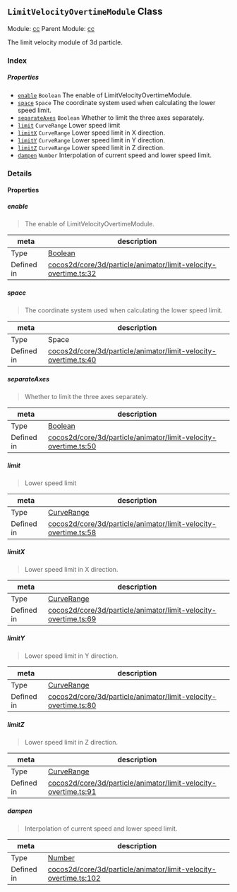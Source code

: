 ## `LimitVelocityOvertimeModule` Class



Module: [cc](../modules/cc.md)
Parent Module: [cc](../modules/cc.md)


The limit velocity module of 3d particle.



### Index

##### Properties

  - [`enable`](#enable) `Boolean` The enable of LimitVelocityOvertimeModule.
  - [`space`](#space) `Space` The coordinate system used when calculating the lower speed limit.
  - [`separateAxes`](#separateaxes) `Boolean` Whether to limit the three axes separately.
  - [`limit`](#limit) `CurveRange` Lower speed limit
  - [`limitX`](#limitx) `CurveRange` Lower speed limit in X direction.
  - [`limitY`](#limity) `CurveRange` Lower speed limit in Y direction.
  - [`limitZ`](#limitz) `CurveRange` Lower speed limit in Z direction.
  - [`dampen`](#dampen) `Number` Interpolation of current speed and lower speed limit.





### Details


#### Properties


##### enable

> The enable of LimitVelocityOvertimeModule.

| meta | description |
|------|-------------|
| Type | <a href="https://developer.mozilla.org/en/JavaScript/Reference/Global_Objects/Boolean" class="crosslink external" target="_blank">Boolean</a> |
| Defined in | [cocos2d/core/3d/particle/animator/limit-velocity-overtime.ts:32](https://github.com/cocos-creator/engine/blob/26031bddd1aecdbf9bbdebe19ecaa672b1c35061/cocos2d/core/3d/particle/animator/limit-velocity-overtime.ts#L32) |



##### space

> The coordinate system used when calculating the lower speed limit.

| meta | description |
|------|-------------|
| Type | Space |
| Defined in | [cocos2d/core/3d/particle/animator/limit-velocity-overtime.ts:40](https://github.com/cocos-creator/engine/blob/26031bddd1aecdbf9bbdebe19ecaa672b1c35061/cocos2d/core/3d/particle/animator/limit-velocity-overtime.ts#L40) |



##### separateAxes

> Whether to limit the three axes separately.

| meta | description |
|------|-------------|
| Type | <a href="https://developer.mozilla.org/en/JavaScript/Reference/Global_Objects/Boolean" class="crosslink external" target="_blank">Boolean</a> |
| Defined in | [cocos2d/core/3d/particle/animator/limit-velocity-overtime.ts:50](https://github.com/cocos-creator/engine/blob/26031bddd1aecdbf9bbdebe19ecaa672b1c35061/cocos2d/core/3d/particle/animator/limit-velocity-overtime.ts#L50) |



##### limit

> Lower speed limit

| meta | description |
|------|-------------|
| Type | <a href="../classes/CurveRange.html" class="crosslink">CurveRange</a> |
| Defined in | [cocos2d/core/3d/particle/animator/limit-velocity-overtime.ts:58](https://github.com/cocos-creator/engine/blob/26031bddd1aecdbf9bbdebe19ecaa672b1c35061/cocos2d/core/3d/particle/animator/limit-velocity-overtime.ts#L58) |



##### limitX

> Lower speed limit in X direction.

| meta | description |
|------|-------------|
| Type | <a href="../classes/CurveRange.html" class="crosslink">CurveRange</a> |
| Defined in | [cocos2d/core/3d/particle/animator/limit-velocity-overtime.ts:69](https://github.com/cocos-creator/engine/blob/26031bddd1aecdbf9bbdebe19ecaa672b1c35061/cocos2d/core/3d/particle/animator/limit-velocity-overtime.ts#L69) |



##### limitY

> Lower speed limit in Y direction.

| meta | description |
|------|-------------|
| Type | <a href="../classes/CurveRange.html" class="crosslink">CurveRange</a> |
| Defined in | [cocos2d/core/3d/particle/animator/limit-velocity-overtime.ts:80](https://github.com/cocos-creator/engine/blob/26031bddd1aecdbf9bbdebe19ecaa672b1c35061/cocos2d/core/3d/particle/animator/limit-velocity-overtime.ts#L80) |



##### limitZ

> Lower speed limit in Z direction.

| meta | description |
|------|-------------|
| Type | <a href="../classes/CurveRange.html" class="crosslink">CurveRange</a> |
| Defined in | [cocos2d/core/3d/particle/animator/limit-velocity-overtime.ts:91](https://github.com/cocos-creator/engine/blob/26031bddd1aecdbf9bbdebe19ecaa672b1c35061/cocos2d/core/3d/particle/animator/limit-velocity-overtime.ts#L91) |



##### dampen

> Interpolation of current speed and lower speed limit.

| meta | description |
|------|-------------|
| Type | <a href="https://developer.mozilla.org/en/JavaScript/Reference/Global_Objects/Number" class="crosslink external" target="_blank">Number</a> |
| Defined in | [cocos2d/core/3d/particle/animator/limit-velocity-overtime.ts:102](https://github.com/cocos-creator/engine/blob/26031bddd1aecdbf9bbdebe19ecaa672b1c35061/cocos2d/core/3d/particle/animator/limit-velocity-overtime.ts#L102) |






